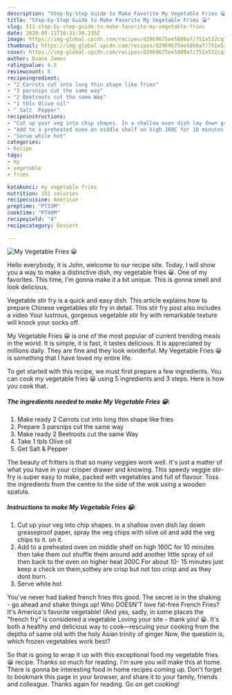 ```yaml
---
description: "Step-by-Step Guide to Make Favorite My Vegetable Fries 😀"
title: "Step-by-Step Guide to Make Favorite My Vegetable Fries 😀"
slug: 511-step-by-step-guide-to-make-favorite-my-vegetable-fries
date: 2020-05-11T18:31:30.235Z
image: https://img-global.cpcdn.com/recipes/d2969675ee5809a7/751x532cq70/my-vegetable-fries-😀-recipe-main-photo.jpg
thumbnail: https://img-global.cpcdn.com/recipes/d2969675ee5809a7/751x532cq70/my-vegetable-fries-😀-recipe-main-photo.jpg
cover: https://img-global.cpcdn.com/recipes/d2969675ee5809a7/751x532cq70/my-vegetable-fries-😀-recipe-main-photo.jpg
author: Duane James
ratingvalue: 4.5
reviewcount: 8
recipeingredient:
- "2 Carrots cut into long thin shape like fries"
- "3 parsnips cut the same way"
- "2 Beetroots cut the same Way"
- "1 tbls Olive oil"
- " Salt  Pepper"
recipeinstructions:
- "Cut up your veg into chip shapes. In a shallow oven dish lay down greaseproof paper, spray the veg chips with olive oil and add the veg chips to it. on it."
- "Add to a preheated oven on middle shelf on high 160C for 10 minutes then take them out shuffle them around add another little spray of oil then back to the oven on higher heat 200C For about 10- 15 minutes just keep a check on them,sothey are crisp but not too crisp and as they dont burn."
- "Serve while hot"
categories:
- Recipe
tags:
- my
- vegetable
- fries

katakunci: my vegetable fries 
nutrition: 151 calories
recipecuisine: American
preptime: "PT33M"
cooktime: "PT40M"
recipeyield: "4"
recipecategory: Dessert

---
```



![My Vegetable Fries 😀](https://img-global.cpcdn.com/recipes/d2969675ee5809a7/751x532cq70/my-vegetable-fries-😀-recipe-main-photo.jpg)

Hello everybody, it is John, welcome to our recipe site. Today, I will show you a way to make a distinctive dish, my vegetable fries 😀. One of my favorites. This time, I'm gonna make it a bit unique. This is gonna smell and look delicious.

Vegetable stir fry is a quick and easy dish. This article explains how to prepare Chinese vegetables stir fry in detail. This stir fry post also includes a video Your lustrous, gorgeous vegetable stir fry with remarkable texture will knock your socks off.

My Vegetable Fries 😀 is one of the most popular of current trending meals in the world. It is simple, it is fast, it tastes delicious. It is appreciated by millions daily. They are fine and they look wonderful. My Vegetable Fries 😀 is something that I have loved my entire life.


To get started with this recipe, we must first prepare a few ingredients. You can cook my vegetable fries 😀 using 5 ingredients and 3 steps. Here is how you cook that.

<!--inarticleads1-->

##### The ingredients needed to make My Vegetable Fries 😀:

1. Make ready 2 Carrots cut into long thin shape like fries
1. Prepare 3 parsnips cut the same way
1. Make ready 2 Beetroots cut the same Way
1. Take 1 tbls Olive oil
1. Get  Salt &amp; Pepper


The beauty of fritters is that so many veggies work well. It&#39;s just a matter of what you have in your crisper drawer and knowing. This speedy veggie stir-fry is super easy to make, packed with vegetables and full of flavour. Toss the ingredients from the centre to the side of the wok using a wooden spatula. 

<!--inarticleads2-->

##### Instructions to make My Vegetable Fries 😀:

1. Cut up your veg into chip shapes. In a shallow oven dish lay down greaseproof paper, spray the veg chips with olive oil and add the veg chips to it. on it.
1. Add to a preheated oven on middle shelf on high 160C for 10 minutes then take them out shuffle them around add another little spray of oil then back to the oven on higher heat 200C For about 10- 15 minutes just keep a check on them,sothey are crisp but not too crisp and as they dont burn.
1. Serve while hot


You&#39;ve never had baked french fries this good. The secret is in the shaking - go ahead and shake things up! Who DOESN&#39;T love fat-free French Fries? It&#39;s America&#39;s favorite vegetable! (And yes, sadly, in some places the &#34;french fry&#34; is considered a vegetable Loving your site - thank you! 😀. It&#39;s both a healthy and delicious way to cook—rescuing your cooking from the depths of same old with the holy Asian trinity of ginger Now, the question is, which frozen vegetables work best? 

So that is going to wrap it up with this exceptional food my vegetable fries 😀 recipe. Thanks so much for reading. I'm sure you will make this at home. There is gonna be interesting food in home recipes coming up. Don't forget to bookmark this page in your browser, and share it to your family, friends and colleague. Thanks again for reading. Go on get cooking!
